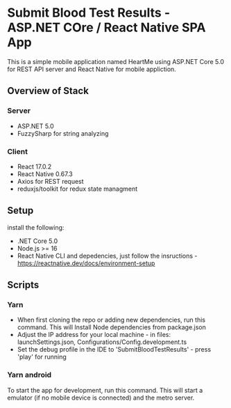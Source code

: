 # Submit Blood Test Results - ASP.NET COre / React Native SPA App
This is a simple mobile application named HeartMe using ASP.NET Core 5.0 for REST API server and React Native for mobile appliction.

## Overview of Stack
### Server
* ASP.NET 5.0
* FuzzySharp for string analyzing
### Client
* React 17.0.2
* React Native 0.67.3
* Axios for REST request
* reduxjs/toolkit for redux state managment

## Setup
install the following:
* .NET Core 5.0 
* Node.js >= 16
* React Native CLI and depedencies, just follow the insructions - https://reactnative.dev/docs/environment-setup 
	
## Scripts
###	Yarn
* When first cloning the repo or adding new dependencies, run this command. This will Install Node dependencies from package.json
* Adjust the IP address for your local machine - in files: launchSettings.json, Configurations/Config.development.ts
* Set the debug profile in the IDE to 'SubmitBloodTestResults' - press 'play' for running
 
### Yarn android
To start the app for development, run this command. This will start a emulator (if no mobile device is connected) and the metro server. 

 
